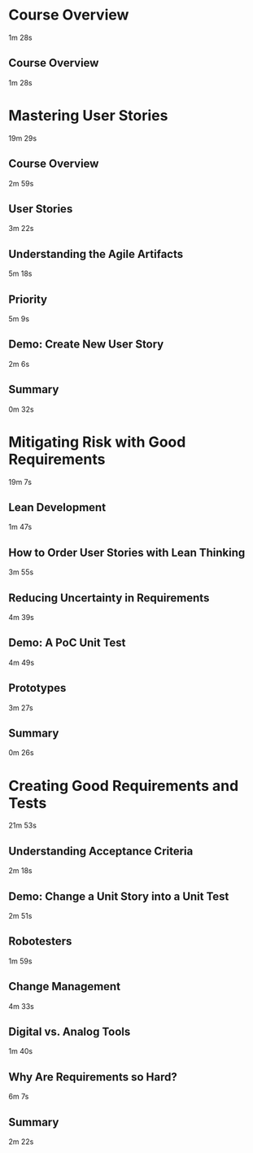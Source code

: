 
# Course Overview
1m 28s

## Course Overview
1m 28s

# Mastering User Stories
19m 29s


## Course Overview
2m 59s

## User Stories
3m 22s

## Understanding the Agile Artifacts
5m 18s

## Priority
5m 9s

## Demo: Create New User Story
2m 6s

## Summary
0m 32s



# Mitigating Risk with Good Requirements
19m 7s


## Lean Development
1m 47s

## How to Order User Stories with Lean Thinking
3m 55s

## Reducing Uncertainty in Requirements
4m 39s

## Demo: A PoC Unit Test
4m 49s

## Prototypes
3m 27s

## Summary
0m 26s


# Creating Good Requirements and Tests
21m 53s


## Understanding Acceptance Criteria
2m 18s

## Demo: Change a Unit Story into a Unit Test
2m 51s

## Robotesters
1m 59s

## Change Management
4m 33s

## Digital vs. Analog Tools
1m 40s

## Why Are Requirements so Hard?
6m 7s

## Summary
2m 22s
